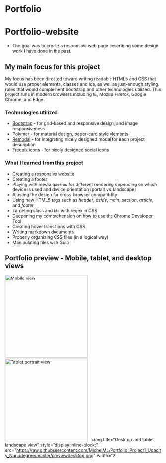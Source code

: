 # Portfolio

# Portfolio-website
* The goal was to create a responsive web page describing some design work I have done in the past.

## My main focus for this project
My focus has been directed toward writing readable HTML5 and CSS that would use proper elements, classes and ids, as well as just-enough styling rules that would complement bootstrap and other technologies utilized. This project runs in modern browsers including IE, Mozilla Firefox, Google Chrome, and Edge.

### Technologies utilized
* [Bootstrap](https://getbootstrap.com/) - for grid-based and responsive design, and image responsiveness
* [Polymer](https://www.polymer-project.org/1.0/) - for material design, paper-card style elements
* [Remodal](http://vodkabears.github.io/remodal/) - for integrating nicely designed modal for each project description
* [Freepik](http://www.flaticon.com/authors/freepik) icons - for nicely designed social icons

### What I learned from this project
* Creating a responsive website
* Creating a  footer
* Playing with media queries for different rendering depending on which device is used and device orientation (portait vs. landscape)
* Ajusting the design for cross-browser compatibility
* Using new HTML5 tags such as *header*, *aside*, *main*, *section*, *article*, and *footer*
* Targeting class and ids with regex in CSS
* Deepening my comprehension on how to use the Chrome Developer Tool 
* Creating hover transitions with CSS
* Writing markdown documents
* Properly organizing CSS files (in a logical way)
* Manipulating files with Gulp


## Portfolio preview - Mobile, tablet, and desktop views
<img title="Mobile view" style="display:inline-block;padding-right:30px;" src="https://raw.githubusercontent.com/MichelML/Portfolio_Project1_Udacity_Nanodegree/master/previewmobile.png" width="266px">&nbsp;&nbsp;&nbsp;<img title="Tablet portrait view" style="display:inline-block;" src="https://raw.githubusercontent.com/MichelML/Portfolio_Project1_Udacity_Nanodegree/master/previewtablet.png" width="266px">&nbsp;&nbsp;&nbsp;<img title="Desktop and tablet landscape view" style="display:inline-block;" src="https://raw.githubusercontent.com/MichelML/Portfolio_Project1_Udacity_Nanodegree/master/previewdesktop.png" width="2
